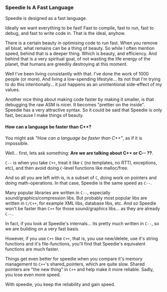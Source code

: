 ### Speedie Is A Fast Language


Speedie is designed as a fast language.

Ideally we want everything to be fast! Fast to compile, fast to run, fast to debug, and fast to write code in. That is the ideal, anyhow.

There is a certain beauty in optimising code to run fast. When you remove all bloat, what remains can be a thing of beauty. So while I often mention speed, behind that is a deeper thing. Which is beauty, and efficiency. And behind that is a very spiritual goal, of not wasting the life energy of the planet, that humans are greedily destroying at this moment.

Well I've been living consistantly with that. I've done the work of 1000 people (or more). And living a low-spending lifestyle... Its not that I'm trying to do this intentionally... it just happens as an unintentional side-effect of my values.

Another nice thing about making code faster by making it smaller, is that debugging the raw ASM is nicer. It becomes "prettier on the inside". Speedie has a very attractive syntax. So it could be said that Speedie is only fast, because I make things of beauty.

#### How can a language be faster than C++?

You might ask _"How can a language be faster than C++"_, as if it is impossible.

Well... first, lets ask something: **Are we are talking about C++ or C-- ??**.

`C--` is when you take `C++`, treat it like `C` (no templates, no RTTI, exceptions, etc), and then avoid doing `C`-level functions like malloc/free.

And so all you are left with is, is a subset of `C`, doing work on pointers and doing math-operations. In that case, Speedie is the same speed as `C--`.

Many popular libraries are written in `C--`, especially sound/graphics/compression libs. But probably most popular libs are written in `C/C++`, for example XML libs, database libs, etc. And so Speedie won't be faster than `C++` for those sound/graphics libs... as they are already `C--`.

In fact, if you look at Speedie's internals... its pretty much written in `C--`, so we are building on a very fast basis.

However, if you use `C++` like `C++`, that is, you use new/delete, use it's string functions and it's file-functions, you'll find that Speedie's equivalent functions are much faster.

Things get even better	for speedie when you compare it's memory management to `C++`'s shared_pointers, which are quite slow. Shared pointers are "the new thing" in `C++` and help make it more reliable. Sadly, you lose even more speed.

With speedie, you keep the reliability and gain speed.

